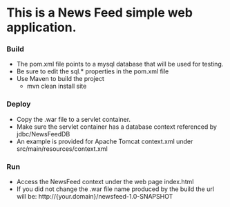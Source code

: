 # This is a News Feed simple web application.

### Build

* The pom.xml file points to a mysql database that will be used for testing.
* Be sure to edit the sql.* properties in the pom.xml file
* Use Maven to build the project
    * mvn clean install site

### Deploy

* Copy the .war file to a servlet container.
* Make sure the servlet container has a database context referenced by
jdbc/NewsFeedDB
* An example is provided for Apache Tomcat context.xml under
src/main/resources/context.xml

### Run

* Access the NewsFeed context under the web page index.html
* If you did not change the .war file name produced by the build the url will be:
http://{your.domain}/newsfeed-1.0-SNAPSHOT